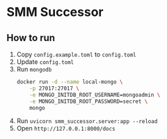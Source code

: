 # SMM Successor

## How to run

1. Copy `config.example.toml` to `config.toml`
2. Update `config.toml`
3. Run `mongodb`
    ```bash
    docker run -d --name local-mongo \
        -p 27017:27017 \
        -e MONGO_INITDB_ROOT_USERNAME=mongoadmin \
        -e MONGO_INITDB_ROOT_PASSWORD=secret \
        mongo
    ```
4. Run `uvicorn smm_successor.server:app --reload`
5. Open `http://127.0.0.1:8000/docs`
